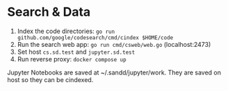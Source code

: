 # Search & Data

1. Index the code directories: `go run github.com/google/codesearch/cmd/cindex $HOME/code`
2. Run the search web app: `go run cmd/csweb/web.go` (localhost:2473)
3. Set host `cs.sd.test` and `jupyter.sd.test`
4. Run reverse proxy: `docker compose up`

Jupyter Notebooks are saved at ~/.sandd/jupyter/work. They are saved on host so they can be cindexed.
